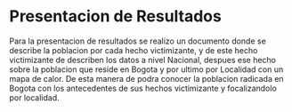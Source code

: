 
# Presentacion de Resultados

Para la presentacion de resultados se realizo un documento donde se describe la poblacion por cada hecho victimizante, y de este hecho victimizante de describen los datos a nivel Nacional, despues ese hecho sobre la poblacion que reside en Bogota y por ultimo por Localidad con un mapa de calor. De esta manera de podra conocer la poblacion radicada en Bogota con los antecedentes de sus hechos victimizante y focalizandolo por localidad.
